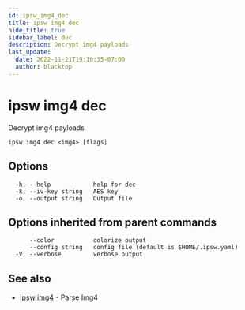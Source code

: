 ```yaml
---
id: ipsw_img4_dec
title: ipsw img4 dec
hide_title: true
sidebar_label: dec
description: Decrypt img4 payloads
last_update:
  date: 2022-11-21T19:10:35-07:00
  author: blacktop
---
```

# ipsw img4 dec

Decrypt img4 payloads

```
ipsw img4 dec <img4> [flags]
```

## Options

```
  -h, --help            help for dec
  -k, --iv-key string   AES key
  -o, --output string   Output file
```

## Options inherited from parent commands

```
      --color           colorize output
      --config string   config file (default is $HOME/.ipsw.yaml)
  -V, --verbose         verbose output
```

## See also

* [ipsw img4](/docs/cli/img4/ipsw_img4)	 - Parse Img4

